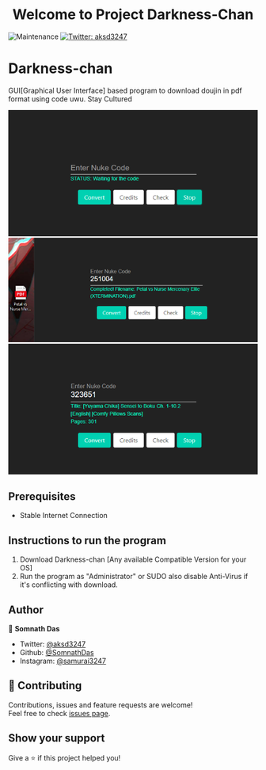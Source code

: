 <h1 align="center">Welcome to Project Darkness-Chan</h1>
<p>
  </a>
    <img alt="Maintenance" src="https://img.shields.io/badge/Maintained%3F-yes-green.svg" />
  </a>
  <a href="https://twitter.com/aksd3247" target="_blank">
    <img alt="Twitter: aksd3247" src="https://img.shields.io/twitter/follow/aksd3247.svg?style=social" />
  </a>
</p>

# Darkness-chan  
GUI[Graphical User Interface] based program to download doujin in pdf format using code uwu. Stay Cultured

![Go to horny jail, BONK!](Sample/1.png)
![Neko is God of culture](Sample/5.png) 
![Darkness-chan uwu](Sample/2.png)

## Prerequisites

- Stable Internet Connection

## Instructions to run the program

1. Download Darkness-chan [Any available Compatible Version for your OS]
2. Run the program as "Administrator" or SUDO also disable Anti-Virus if it's conflicting with download.

## Author

👤 **Somnath Das**

* Twitter: [@aksd3247](https://twitter.com/aksd3247)
* Github: [@SomnathDas](https://github.com/SomnathDas)
* Instagram: [@samurai3247](https://www.instagram.com/samurai3247/)

## 🤝 Contributing

Contributions, issues and feature requests are welcome!<br />Feel free to check [issues page](https://github.com/SomnathDas/DoujinCodeToPdf/issues). 

## Show your support

Give a ⭐️ if this project helped you!
